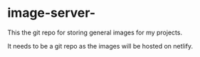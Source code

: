 # image-server-

This the git repo for storing general images for my projects. 

It needs to be a git repo as the images will be hosted on netlify.